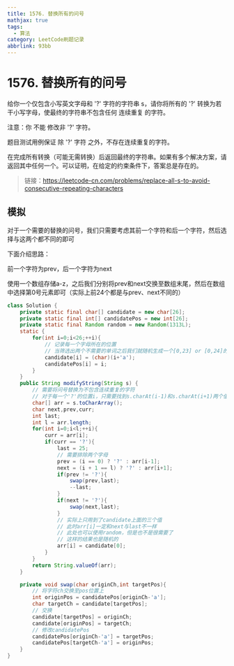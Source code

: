 ```yaml
---
title: 1576. 替换所有的问号
mathjax: true
tags:
  - 算法
category: LeetCode刷题记录
abbrlink: 93bb
---
```

# 1576. 替换所有的问号

给你一个仅包含小写英文字母和 '?' 字符的字符串 s，请你将所有的 '?' 转换为若干小写字母，使最终的字符串不包含任何 连续重复 的字符。

注意：你 不能 修改非 '?' 字符。

题目测试用例保证 除 '?' 字符 之外，不存在连续重复的字符。

在完成所有转换（可能无需转换）后返回最终的字符串。如果有多个解决方案，请返回其中任何一个。可以证明，在给定的约束条件下，答案总是存在的。

> 链接：https://leetcode-cn.com/problems/replace-all-s-to-avoid-consecutive-repeating-characters

<!-- more -->

## 模拟

对于一个需要的替换的问号，我们只需要考虑其前一个字符和后一个字符，然后选择与这两个都不同的即可

下面介绍思路：

前一个字符为prev，后一个字符为next

使用一个数组存储a-z，之后我们分别将prev和next交换至数组末尾，然后在数组中选择第0号元素即可（实际上前24个都是与prev、next不同的）

```java
class Solution {
    private static final char[] candidate = new char[26];
    private static final int[] candidatePos = new int[26];
    private static final Random random = new Random(1313L);
    static {
        for(int i=0;i<26;++i){
            // 记录每一个字母所在的位置
            // 当筛选出两个不需要的单词之后我们就随机生成一个[0,23] or [0,24]的数，之后找出
            candidate[i] = (char)(i+'a');
            candidatePos[i] = i;
        }
    }
    public String modifyString(String s) {
        // 需要将问号替换为不包含连续重复的字符
        // 对于每一个'?'的位置i，只需要找到s.charAt(i-1)和s.charAt(i+1)两个值
        char[] arr = s.toCharArray();
        char next,prev,curr;
        int last;
        int l = arr.length;
        for(int i=0;i<l;++i){
            curr = arr[i];
            if(curr == '?'){
                last = 25;
                // 需要排除两个字母
                prev = (i == 0) ? '?' : arr[i-1];
                next = (i + 1 == l) ? '?' : arr[i+1];
                if(prev != '?'){
                    swap(prev,last);
                    --last;
                }
                if(next != '?'){
                    swap(next,last);
                }
                // 实际上只用到了candidate上面的三个值
                // 此时arr[i]一定和next与last不一样
                // 此处也可以使用random，但是也不是很需要了
                // 这样的结果也是随机的
                arr[i] = candidate[0];
            }
        }
        return String.valueOf(arr);
    }

    private void swap(char originCh,int targetPos){
        // 将字符ch交换至pos位置上
        int originPos = candidatePos[originCh-'a'];
        char targetCh = candidate[targetPos];
        // 交换
        candidate[targetPos] = originCh;
        candidate[originPos] = targetCh;
        // 修改candidatePos
        candidatePos[originCh-'a'] = targetPos;
        candidatePos[targetCh-'a'] = originPos;
    }
}
```

